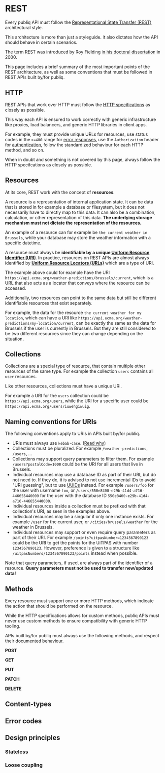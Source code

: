 # REST

Every publiq API must follow the [Representational State Transfer (REST)](https://en.wikipedia.org/wiki/Representational_state_transfer) architectural style.

This architecture is more than just a styleguide. It also dictates how the API should behave in certain scenarios.

The term REST was introduced by Roy Fielding [in his doctoral dissertation](https://www.ics.uci.edu/~fielding/pubs/dissertation/rest_arch_style.htm) in 2000.

This page includes a brief summary of the most important points of the REST architecture, as well as some conventions that must be followed in REST APIs built by/for publiq.

## HTTP

REST APIs that work over HTTP must follow the [HTTP specifications](https://developer.mozilla.org/en-US/docs/Web/HTTP/Resources_and_specifications) as closely as possible.

This way each API is ensured to work correctly with generic infrastructure like proxies, load balancers, and generic HTTP libraries in client apps.

For example, they must provide unique URLs for resources, use status codes in the `>=400` range for [error responses](./errors.md), use the `Authorization` header for [authentication](./authentication.md), follow the standardized behaviour for each HTTP method, and so on.

When in doubt and something is not covered by this page, always follow the HTTP specifcations as closely as possible.

## Resources

At its core, REST work with the concept of **resources**.

A resource is a representation of internal application state. It can be data that is stored in for example a database or filesystem, but it does not necessarily have to directly map to this data. It can also be a combination, calculation, or other representation of this data. **The underlying storage mechanism must not dictate the representation of the resources.**

An example of a resource can for example be `the current weather in Brussels`, while your database may store the weather information with a specific datetime.

A resource must always be **identifiable by a unique [Uniform Resource Identifier (URI)](https://en.wikipedia.org/wiki/Uniform_Resource_Identifier)**. In practice, resources on REST APIs are almost always identified by **[Uniform Resource Locators (URLs)](https://en.wikipedia.org/wiki/URL)** which are a type of URI.

The example above could for example have the URI `https://api.ecma.org/weather-predictions/brussels/current`, which is a URL that also acts as a locator that conveys where the resource can be accessed.

Additionally, two resources can point to the same data but still be different identifiable resources that exist separately.

For example, the data for the resource `the current weather for my location`, which can have a URI like `https://api.ecma.org/weather-predictions/my-location/current`, can be exactly the same as the data for Brussels if the user is currently in Brussels. But they are still considered to be two different resources since they can change depending on the situation.

## Collections

Collections are a special type of resource, that contain multiple other resources of the same type. For example the collection `users` contains all `user` resources.

Like other resources, collections must have a unique URI.

For example a URI for the `users` collection could be `https://api.ecma.org/users`, while the URI for a specific user could be `https://api.ecma.org/users/iuwehgiwuig`.

## Naming conventions for URIs

The following conventions apply to URIs in APIs built by/for publiq.

*   URIs must always use `kebab-case`. ([Read why](https://stackoverflow.com/a/18450653/1317044))
*   Collections must be pluralized. For example `/weather-predictions`, `/users`, ...
*   Collections may support query parameters to filter them. For example `/users?postalCode=1000` could be the URI for all users that live in Brussels.
*   Individual resources may use a database ID as part of their URI, but do not need to. If they do, it is advised to not use incremental IDs to avoid "URI guessing", but to use [UUIDs](https://nl.wikipedia.org/wiki/Universally_unique_identifier) instead. For example `/users/foo` for the user with username `foo`, or `/users/550e8400-e29b-41d4-a716-446655440000` for the user with the database ID `550e8400-e29b-41d4-a716-446655440000`.
*   Individual resources inside a collection must be prefixed with that collection's URI, as seen in the examples above.
*   Individual resources may be a singular if only one instance exists. For example `/user` for the current user, or `/cities/brussels/weather` for the weather in Brussels.
*   Individual resources may support or even require query parameters as part of their URI. For example `/points?uitpasNumber=1234567890123` could be the URI to get the points for the UiTPAS with number `1234567890123`. However, preference is given to a structure like `/uitpasNumbers/1234567890123/points` instead when possible.

Note that query parameters, if used, are always part of the identifier of a resource. **Query parameters must not be used to transfer new/updated data!**

## Methods

Every resource must support one or more HTTP methods, which indicate the action that should be performed on the resource.

While the HTTP specifications allows for custom methods, publiq APIs must never use custom methods to ensure compatibility with generic HTTP tooling.

APIs built by/for publiq must always use the following methods, and respect their documented behaviour.

**POST**

**GET**

**PUT**

**PATCH**

**DELETE**

## Content-types

## Error codes

## Design principles

### Stateless

### Loose coupling
